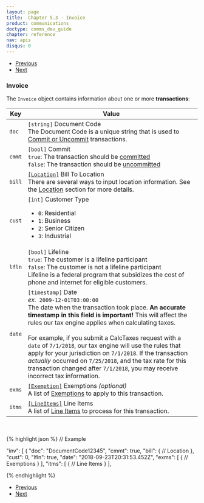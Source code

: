 ```yaml
---
layout: page
title:  Chapter 5.3 - Invoice
product: communications
doctype: comms_dev_guide
chapter: reference
nav: apis
disqus: 0
---
```


<ul class="pager">
  <li class="previous"><a href="/communications/dev-guide/reference/company-data/"><i class="glyphicon glyphicon-chevron-left"></i>Previous</a></li>
  <li class="next"><a href="/communications/dev-guide/reference/location/">Next<i class="glyphicon glyphicon-chevron-right"></i></a></li>
</ul>

<h3>Invoice</h3>

The <code>Invoice</code> object contains information about one or more <b>transactions</b>:

<div class="mobile-table">
  <table class="styled-table">
    <thead>
      <tr>
        <th>Key</th>
        <th>Value</th>
      </tr>
    </thead>
    <tbody>
      <tr>
        <td><code>doc</code></td>
        <td><code>[string]</code> Document Code
        <br>
          The Document Code is a unique string that is used to <a class="dev-guide-link" href="/communications/dev-guide/commit-uncommit/">Commit or Uncommit</a> transactions.
        </td>
      </tr>
      <tr>
        <td><code>cmmt</code></td>
        <td><code>[bool]</code> Commit
        <br>
          <code>true</code>: The transaction should be <a class="dev-guide-link" href="/communications/dev-guide/commit-uncommit/">committed</a>
          <br>
          <code>false</code>: The transaction should be <a class="dev-guide-link" href="/communications/dev-guide/commit-uncommit/">uncommitted</a>
        </td>
      </tr>
      <tr>
        <td><code>bill</code></td>
        <td><a class="dev-guide-link" href="/communications/dev-guide/reference/location/"><code>[Location]</code></a> Bill To Location
          <br>
          There are several ways to input location information. See the <a class="dev-guide-link" href="/communications/dev-guide/reference/location/">Location</a> section for more details.
        </td>
      </tr>
      <tr>
        <td><code>cust</code></td>
        <td><code>[int]</code> Customer Type
          <br>
          <ul class="dev-guide-list">
            <li><code>0</code>: Residential</li>
            <li><code>1</code>: Business</li>
            <li><code>2</code>: Senior Citizen</li>
            <li><code>3</code>: Industrial</li>
          </ul>
        </td>
      </tr>
      <tr>
        <td><code>lfln</code></td>
        <td><code>[bool]</code> Lifeline
          <br>
          <code>true</code>: The customer is a lifeline participant
          <br>
          <code>false</code>: The customer is not a lifeline participant
          <br>
          Lifeline is a federal program that subsidizes the cost of phone and internet for eligible customers.
        </td>
      </tr>
      <tr>
        <td><code>date</code></td>
        <td><code>[timestamp]</code> Date
          <br>
          <i>ex.</i><code> 2009-12-01T03:00:00</code>
          <br>
          The date when the transaction took place. <b>An accurate timestamp in this field is important!</b> This will affect the rules our tax engine applies when calculating taxes. 
          <br>
          <br>
          For example, if you submit a CalcTaxes request with a <code>date</code> of <code>7/1/2018</code>, our tax engine will use the rules that apply for your jurisdiction on <code>7/1/2018</code>. If the transaction <i>actually</i> occurred on <code>7/25/2018</code>, and the tax rate for this transaction changed after <code>7/1/2018</code>, you may receive incorrect tax information.
        </td>
      </tr>
      <tr>
        <td><code>exms</code></td>
        <td><a class="dev-guide-link" href="/communications/dev-guide/reference/exemption/"><code>[Exemption]</code></a> Exemptions <i>(optional)</i>
          <br>
          A list of <a class="dev-guide-link" href="/communications/dev-guide/reference/exemption/">Exemptions</a> to apply to this transaction.
        </td>
      </tr>
      <tr>
        <td><code>itms</code></td>
        <td><a class="dev-guide-link" href="/communications/dev-guide/reference/line-item/"><code>[LineItems]</code></a> Line Items
          <br>
          A list of <a class="dev-guide-link" href="/communications/dev-guide/reference/line-items/">Line Items</a> to process for this transaction.
        </td>
      </tr>
    </tbody>
  </table>
</div>
<br>
<br>
{% highlight json %}
// Example

"inv": [
    {
      "doc": "DocumentCode12345",
      "cmmt": true,
      "bill": {
        // Location
      },
      "cust": 0,
      "lfln": true,
      "date": "2018-09-23T20:31:53.452Z",
      "exms": [
        {
          // Exemptions
        }
      ],
      "itms": [
        {
          // Line Items
        }
      ],

{% endhighlight %}

<ul class="pager">
  <li class="previous"><a href="/communications/dev-guide/reference/company-data/"><i class="glyphicon glyphicon-chevron-left"></i>Previous</a></li>
  <li class="next"><a href="/communications/dev-guide/reference/location/">Next<i class="glyphicon glyphicon-chevron-right"></i></a></li>
</ul>